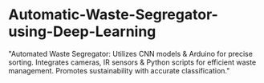 # Automatic-Waste-Segregator-using-Deep-Learning
"Automated Waste Segregator: Utilizes CNN models &amp; Arduino for precise sorting. Integrates cameras, IR sensors &amp; Python scripts for efficient waste management. Promotes sustainability with accurate classification."
